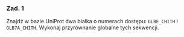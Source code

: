 ### Zad. 1
Znajdź w bazie UniProt dwa białka o numerach dostępu: `GLBE_CHITH` i `GLB7A_CHITH`. Wykonaj przyrównanie globalne tych sekwencji.